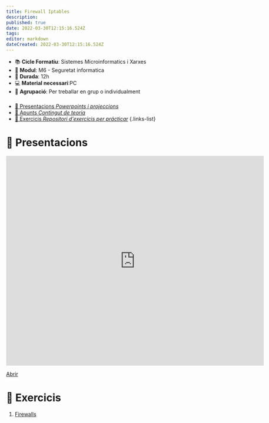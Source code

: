 ```yaml
---
title: Firewall Iptables
description: 
published: true
date: 2022-03-30T12:15:16.524Z
tags: 
editor: markdown
dateCreated: 2022-03-30T12:15:16.524Z
---
```


- :books: **Cicle Formatiu**: Sistemes Microinformatics i Xarxes
- :notebook_with_decorative_cover: **Modul**: M6 - Seguretat informatica
- :calendar: **Durada**: 12h
- :computer: **Material necessari**:PC
- :busts_in_silhouette: **Agrupació**: Per treballar en grup o individualment

###

- [:cinema: Presentacions *Powerpoints i projeccions*](#presentacions) 
- [:orange_book: Apunts *Contingut de teoria*](#apunts)
- [:pencil: Exercicis *Repositori d'exercicis per prácticar*](#exercicis)
{.links-list}

# :cinema: Presentacions
<p align="center"><iframe src="https://docs.google.com/presentation/d/e/2PACX-1vQmlztTyljxODUv2uWw_lbbpgJ_V_0M_EuBYYxqIOJroNy3zBF4aq1NJFf-1Oc2kWl_-Ec5FVHCVk2I/embed?start=false&loop=false" frameborder="0" width="700" height="569" allowfullscreen="true" mozallowfullscreen="true" webkitallowfullscreen="true"></iframe></p>

[Abrir](https://docs.google.com/presentation/d/e/2PACX-1vQmlztTyljxODUv2uWw_lbbpgJ_V_0M_EuBYYxqIOJroNy3zBF4aq1NJFf-1Oc2kWl_-Ec5FVHCVk2I/pub?start=false&loop=false)

  
  # :pencil: Exercicis
  
1. [Firewalls](practica-iptables)
  
